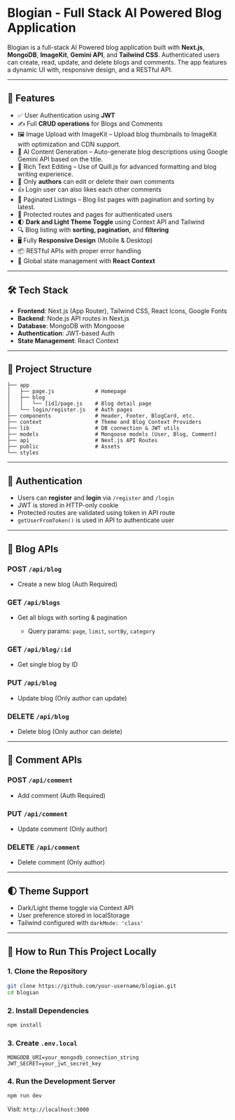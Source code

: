 # Blogian - Full Stack AI Powered Blog Application

Blogian is a full-stack AI Powered blog application built with **Next.js**, **MongoDB**, **ImageKit**, **Gemini API**, and **Tailwind CSS**. Authenticated users can create, read, update, and delete blogs and comments. The app features a dynamic UI with, responsive design, and a RESTful API.

---

## 🚀 Features

* ✅ User Authentication using **JWT**
* ✍️ Full **CRUD operations** for Blogs and Comments
* 🖼️ Image Upload with ImageKit – Upload blog thumbnails to ImageKit with optimization and CDN support.
* 🤖 AI Content Generation – Auto-generate blog descriptions using Google Gemini API based on the title.
* 📝 Rich Text Editing – Use of Quill.js for advanced formatting and blog writing experience.
* 💬 Only **authors** can edit or delete their own comments
* 👍 Login user can also likes each other comments
* 📄 Paginated Listings – Blog list pages with pagination and sorting by latest.
* 🔐 Protected routes and pages for authenticated users
* 🌓 **Dark and Light Theme Toggle** using Context API and Tailwind
* 🔍 Blog listing with **sorting, pagination**, and **filtering**
* 🖥️ Fully **Responsive Design** (Mobile & Desktop)
* 📦 RESTful APIs with proper error handling
* 🧠 Global state management with **React Context**

---

## 🛠️ Tech Stack

* **Frontend**: Next.js (App Router), Tailwind CSS, React Icons, Google Fonts
* **Backend**: Node.js API routes in Next.js
* **Database**: MongoDB with Mongoose
* **Authentication**: JWT-based Auth
* **State Management**: React Context

---

## 📁 Project Structure

```
├── app
│   ├── page.js             # Homepage
│   ├── blog
│   │   └── [id]/page.js    # Blog detail page
│   └── login/register.js   # Auth pages
├── components              # Header, Footer, BlogCard, etc.
├── context                 # Theme and Blog Context Providers
├── lib                     # DB connection & JWT utils
├── models                  # Mongoose models (User, Blog, Comment)
├── api                     # Next.js API Routes
├── public                  # Assets
└── styles
```

---

## 🔐 Authentication

* Users can **register** and **login** via `/register` and `/login`
* JWT is stored in HTTP-only cookie
* Protected routes are validated using token in API route
* `getUserFromToken()` is used in API to authenticate user

---

## 📘 Blog APIs

### POST `/api/blog`

* Create a new blog (Auth Required)

### GET `/api/blogs`

* Get all blogs with sorting & pagination

  * Query params: `page`, `limit`, `sortBy`, `category`

### GET `/api/blog/:id`

* Get single blog by ID

### PUT `/api/blog`

* Update blog (Only author can update)

### DELETE `/api/blog`

* Delete blog (Only author can delete)

---

## 💬 Comment APIs

### POST `/api/comment`

* Add comment (Auth Required)

### PUT `/api/comment`

* Update comment (Only author)

### DELETE `/api/comment`

* Delete comment (Only author)

---

## 🌓 Theme Support

* Dark/Light theme toggle via Context API
* User preference stored in localStorage
* Tailwind configured with `darkMode: 'class'`

---

## 🧪 How to Run This Project Locally

### 1. Clone the Repository

```bash
git clone https://github.com/your-username/blogian.git
cd blogian
```

### 2. Install Dependencies

```bash
npm install
```

### 3. Create `.env.local`

```env
MONGODB_URI=your_mongodb_connection_string
JWT_SECRET=your_jwt_secret_key
```

### 4. Run the Development Server

```bash
npm run dev
```

Visit: `http://localhost:3000`


